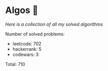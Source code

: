 # Algos 🏯

_Here is a collection of all my solved algorithms_

Number of solved problems:
- leetcode: 702
- hackerrank: 5
- codewars: 3

Total: 710
